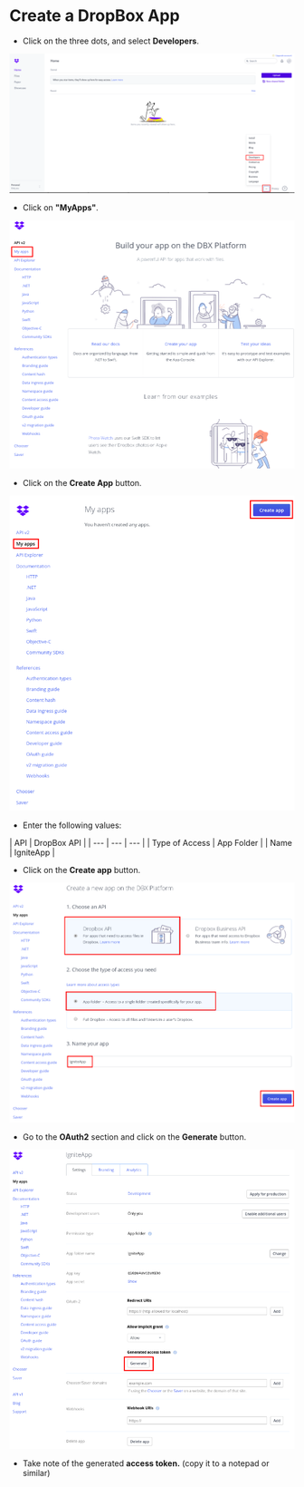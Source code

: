 # Create a DropBox App

* Click on the three dots, and select **Developers**.

![](../.gitbook/assets/image%20%2833%29.png)

* Click on **"MyApps"**.

![](../.gitbook/assets/image%20%2830%29.png)

* Click on the **Create App** button.

![](../.gitbook/assets/image%20%28104%29.png)

* Enter the following values:

| API | DropBox API |
| --- | --- | --- |
| Type of Access | App Folder |
| Name | IgniteApp |

* Click on the **Create app** button.



![](../.gitbook/assets/image%20%2845%29.png)

* Go to the **OAuth2** section and click on the **Generate** button.

![](../.gitbook/assets/image%20%2837%29.png)

* Take note of the generated **access token.** \(copy it to a notepad or similar\)

